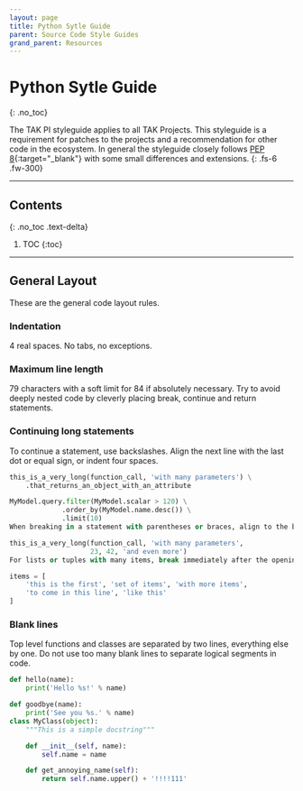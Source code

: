 ```yaml
---
layout: page
title: Python Sytle Guide
parent: Source Code Style Guides
grand_parent: Resources
---
```


# Python Sytle Guide
{: .no_toc}

The TAK PI styleguide applies to all TAK Projects. This styleguide is a requirement for patches to the projects and a recommendation for other code in the ecosystem.
In general the styleguide closely follows [PEP 8](https://www.python.org/dev/peps/pep-0008/){:target="_blank"} with some small differences and extensions.
{: .fs-6 .fw-300}

---
## Contents
{: .no_toc .text-delta}

1. TOC
{:toc}
---

## General Layout

These are the general code layout rules.

### Indentation

4 real spaces. No tabs, no exceptions.

### Maximum line length

79 characters with a soft limit for 84 if absolutely necessary. Try to avoid deeply nested code by cleverly placing break, continue and return statements.

### Continuing long statements

To continue a statement, use backslashes. Align the next line with the last dot or equal sign, or indent four spaces.

```python
this_is_a_very_long(function_call, 'with many parameters') \
    .that_returns_an_object_with_an_attribute

MyModel.query.filter(MyModel.scalar > 120) \
             .order_by(MyModel.name.desc()) \
             .limit(10)
When breaking in a statement with parentheses or braces, align to the braces.

this_is_a_very_long(function_call, 'with many parameters',
                    23, 42, 'and even more')
For lists or tuples with many items, break immediately after the opening brace.

items = [
    'this is the first', 'set of items', 'with more items',
    'to come in this line', 'like this'
]
```

### Blank lines

Top level functions and classes are separated by two lines, everything else by one. Do not use too many blank lines to separate logical segments in code.

```python
def hello(name):
    print('Hello %s!' % name)

def goodbye(name):
    print('See you %s.' % name)
class MyClass(object):
    """This is a simple docstring"""

    def __init__(self, name):
        self.name = name

    def get_annoying_name(self):
        return self.name.upper() + '!!!!111'
 ```
 
 
